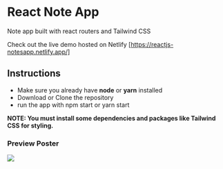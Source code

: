 # React Note App
Note app built with react routers and Tailwind CSS

Check out the live demo hosted on Netlify [https://reactjs-notesapp.netlify.app/]

## Instructions
* Make sure you already have **node** or **yarn** installed
* Download or Clone the repository
* run the app with npm start or yarn start

**NOTE: You must install some dependencies and packages like Tailwind CSS for styling.**


### Preview Poster
<img src="https://user-images.githubusercontent.com/64060848/184507316-5b56a280-8627-4522-a9c5-0c463f83d23b.png"/>

